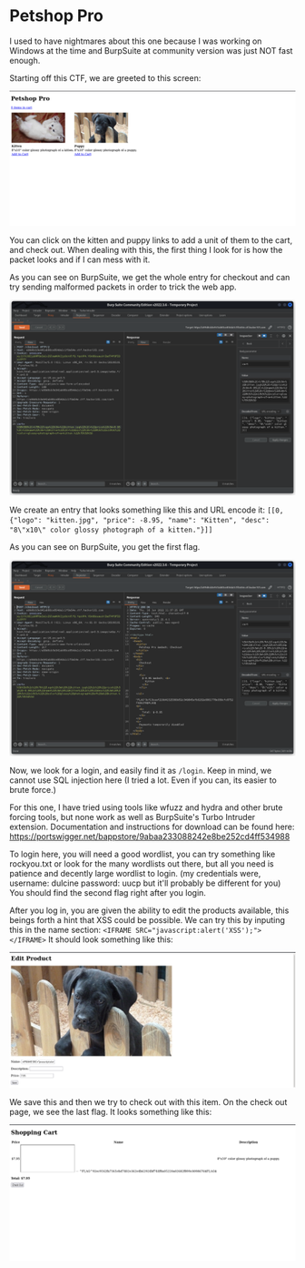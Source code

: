 Petshop Pro
===========

I used to have nightmares about this one because I was working on Windows at the time and BurpSuite at community version was just NOT fast enough.

Starting off this CTF, we are greeted to this screen:

![Image](images/1.png)

You can click on the kitten and puppy links to add a unit of them to the cart, and check out. When dealing with this, the first thing I look for is how the packet looks and if I can mess with it.

As you can see on BurpSuite, we get the whole entry for checkout and can try sending malformed packets in order to trick the web app.

![Image](images/2.png)

We create an entry that looks something like this and URL encode it: `[[0, {"logo": "kitten.jpg", "price": -8.95, "name": "Kitten", "desc": "8\"x10\" color glossy photograph of a kitten."}]]`

As you can see on BurpSuite, you get the first flag.

![Image](images/3.png)

Now, we look for a login, and easily find it as `/login`. Keep in mind, we cannot use SQL injection here (I tried a lot. Even if you can, its easier to brute force.)

For this one, I have tried using tools like wfuzz and hydra and other brute forcing tools, but none work as well as BurpSuite's Turbo Intruder extension. Documentation and instructions for download can be found here: https://portswigger.net/bappstore/9abaa233088242e8be252cd4ff534988

To login here, you will need a good wordlist, you can try something like rockyou.txt or look for the many wordlists out there, but all you need is patience and decently large wordlist to login. (my credentials were, username: dulcine password: uucp but it'll probably be different for you) You should find the second flag right after you login.

After you log in, you are given the ability to edit the products available, this beings forth a hint that XSS could be possible. We can try this by inputing this in the name section: `<IFRAME SRC="javascript:alert('XSS');"></IFRAME>` It should look something like this:

![Image](images/4.png)

We save this and then we try to check out with this item. On the check out page, we see the last flag. It looks something like this:

![Image](images/5.png)
